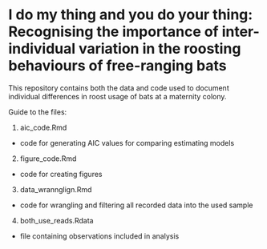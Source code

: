 # I do my thing and you do your thing: Recognising the importance of inter-individual variation in the roosting behaviours of free-ranging bats

This repository contains both the data and code used to document individual differences in roost usage of bats at a maternity colony.

Guide to the files:

1. aic_code.Rmd
  - code for generating AIC values for comparing estimating models
2. figure_code.Rmd
- code for creating figures
3. data_wrannglign.Rmd
- code for wrangling and filtering all recorded data into the used sample
4. both_use_reads.Rdata
- file containing observations included in analysis 
